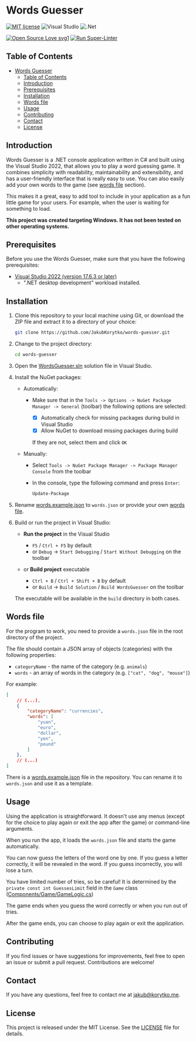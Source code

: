 # Words Guesser

[![MIT license](https://img.shields.io/badge/License-MIT-blue.svg?style=for-the-badge)](LICENSE)
![Visual Studio](https://img.shields.io/badge/Visual%20Studio-5C2D91.svg?style=for-the-badge&logo=visual-studio&logoColor=white)
![.Net](https://img.shields.io/badge/.NET-5C2D91?style=for-the-badge&logo=.net&logoColor=white)

[![Open Source Love svg1](https://badges.frapsoft.com/os/v1/open-source.svg?v=103)](https://github.com/ellerbrock/open-source-badges/)
[![Run Super-Linter](https://github.com/JakubKorytko/words-guesser/actions/workflows/super-linter.yml/badge.svg?branch=0.1.0)](https://github.com/JakubKorytko/words-guesser/actions/workflows/super-linter.yml?branch=0.1.0)

## Table of Contents

- [Words Guesser](#words-guesser)
  - [Table of Contents](#table-of-contents)
  - [Introduction](#introduction)
  - [Prerequisites](#prerequisites)
  - [Installation](#installation)
  - [Words file](#words-file)
  - [Usage](#usage)
  - [Contributing](#contributing)
  - [Contact](#contact)
  - [License](#license)

## Introduction

Words Guesser is a .NET console application written in C# and built using the Visual Studio 2022,
that allows you to play a word guessing game.
It combines simplicity with readability, maintainability and extensibility,
and has a user-friendly interface that is really easy to use.
You can also easily add your own words to the game (see [words file](#words-file) section).

This makes it a great, easy to add tool to include in your application
as a fun little game for your users.
For example, when the user is waiting for something to load.

**This project was created targeting Windows. It has not been tested on other operating systems.**

## Prerequisites

Before you use the Words Guesser, make sure that you have the following prerequisites:

- [Visual Studio 2022 (version 17.6.3 or later)](https://visualstudio.microsoft.com/vs/)
  - ".NET desktop development" workload installed.

## Installation

1. Clone this repository to your local machine using Git,
or download the ZIP file and extract it to a directory of your choice:

    ```bash
    git clone https://github.com/JakubKorytko/words-guesser.git
    ```

1. Change to the project directory:

    ```bash
    cd words-guesser
    ```

1. Open the [WordsGuesser.sln](./WordsGuesser.sln) solution file in Visual Studio.

1. Install the NuGet packages:
    - Automatically:
      - Make sure that in the `Tools -> Options -> NuGet Package Manager -> General` (toolbar) the following options are selected:

        - [x] Automatically check for missing packages during build in Visual Studio
        - [x] Allow NuGet to download missing packages during build

        If they are not, select them and click `OK`
    - Manually:
      - Select `Tools -> NuGet Package Manager -> Package Manager Console` from the toolbar
      - In the console, type the following command and press `Enter`:

        ```bash
        Update-Package
        ```

1. Rename [words.example.json](./words.example.json) to `words.json` or provide your own [words file](#words-file).

1. Build or run the project in Visual Studio:

    - **Run the project** in the Visual Studio
      - `F5` /  `Ctrl + F5` by default
      - or `Debug` -> `Start Debugging` / `Start Without Debugging` on the toolbar

    - or **Build project** executable
      - `Ctrl + B` / `Ctrl + Shift + B` by default
      - or `Build` -> `Build Solution` / `Build WordsGuesser` on the toolbar

    The executable will be available in the `build` directory in both cases.

## Words file

For the program to work, you need to provide a `words.json` file in the root directory of the project.

The file should contain a JSON array of objects (categories) with the following properties:

- `categoryName` - the name of the category (e.g. `animals`)
- `words` - an array of words in the category (e.g. `["cat", "dog", "mouse"]`)

For example:

```json
[
    // (...),
    {
        "categoryName": "currencies",
        "words": [
            "yuan",
            "euro",
            "dollar",
            "yen",
            "pound"
        ]
    },
    // (...)
]
```

There is a [words.example.json](./words.example.json) file in the repository.
You can rename it to `words.json` and use it as a template.

## Usage

Using the application is straightforward.
It doesn't use any menus (except for the choice to play again or exit the app after the game) or command-line arguments.

When you run the app, it loads the `words.json` file and starts the game automatically.

You can now guess the letters of the word one by one.
If you guess a letter correctly, it will be revealed in the word.
If you guess incorrectly, you will lose a turn.

You have limited number of tries, so be careful!
It is determined by the `private const int GuessesLimit` field in the `Game` class
([Components/Game/GameLogic.cs](./Components/Game/GameLogic.cs))

The game ends when you guess the word correctly or when you run out of tries.

After the game ends, you can choose to play again or exit the application.

## Contributing

If you find issues or have suggestions for improvements,
feel free to open an issue or submit a pull request.
Contributions are welcome!

## Contact

If you have any questions, feel free to contact me at <jakub@korytko.me>.

## License

This project is released under the MIT License. See the [LICENSE](LICENSE) file for details.
